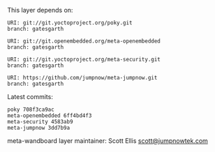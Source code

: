 This layer depends on:

    URI: git://git.yoctoproject.org/poky.git
    branch: gatesgarth

    URI: git://git.openembedded.org/meta-openembedded
    branch: gatesgarth

    URI: git://git.yoctoproject.org/meta-security.git
    branch: gatesgarth

    URI: https://github.com/jumpnow/meta-jumpnow.git
    branch: gatesgarth

Latest commits:

    poky 708f3ca9ac
    meta-openembedded 6ff4bd4f3
    meta-security 4583ab9
    meta-jumpnow 3dd7b9a

meta-wandboard layer maintainer: Scott Ellis <scott@jumpnowtek.com>
